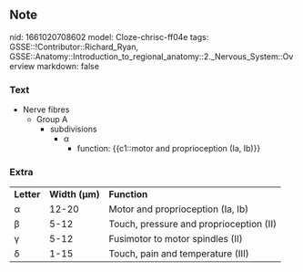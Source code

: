 ## Note
nid: 1661020708602
model: Cloze-chrisc-ff04e
tags: GSSE::!Contributor::Richard_Ryan, GSSE::Anatomy::Introduction_to_regional_anatomy::2._Nervous_System::Overview
markdown: false

### Text
<ul>
  <li>Nerve fibres
    <ul>
      <li>Group A
        <ul>
          <li>subdivisions
            <ul>
              <li>α
                <ul>
                  <li>function: {{c1::motor and proprioception (Ia,
                  Ib)}}
                </ul>
            </ul>
        </ul>
    </ul>
</ul>

### Extra
<div>
  <table>
    <tbody>
      <tr>
        <td>
          <div>
            <span style="font-weight:bold">Letter</span>
          </div>
        <td>
          <div>
            <span style="font-weight:bold">Width (μm)</span>
          </div>
        <td>
          <div>
            <span style="font-weight:bold">Function</span>
          </div>
      <tr>
        <td>
          <div>
            α
          </div>
        <td>
          <div>
            12-20
          </div>
        <td>
          <div>
            Motor and proprioception (Ia, Ib)
          </div>
      <tr>
        <td>
          <div>
            β
          </div>
        <td>
          <div>
            5-12
          </div>
        <td>
          <div>
            Touch, pressure and proprioception (II)
          </div>
      <tr>
        <td>
          <div>
            γ
          </div>
        <td>
          <div>
            5-12
          </div>
        <td>
          <div>
            Fusimotor to motor spindles (II)
          </div>
      <tr>
        <td>
          <div>
            δ
          </div>
        <td>
          <div>
            1-15
          </div>
        <td>
          <div>
            Touch, pain and temperature (III)
          </div>
  </table>
</div>

